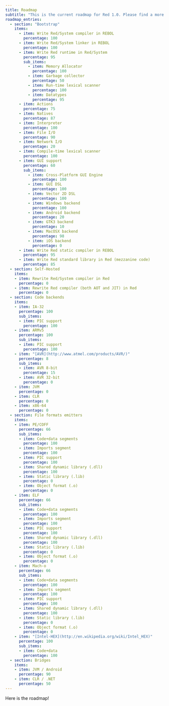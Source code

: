 ```yaml
---
title: Roadmap
subtitle: "This is the current roadmap for Red 1.0. Please find a more detailed roadmap on our Trello board."
roadmap_entries:
  - section: "Bootstrap"
    items:
      - item: Write Red/System compiler in REBOL
        percentage: 100
      - item: Write Red/System linker in REBOL
        percentage: 100
      - item: Write Red runtime in Red/System
        percentage: 95
        sub_items:
          - item: Memory Allocator
            percentage: 100
          - item: Garbage collector
            percentage: 50
          - item: Run-time lexical scanner
            percentage: 100
          - item: Datatypes
            percentage: 95
      - item: Actions
        percentage: 75
      - item: Natives
        percentage: 87
      - item: Interpreter
        percentage: 100
      - item: File I/O
        percentage: 90
      - item: Network I/O
        percentage: 20
      - item: Compile-time lexical scanner
        percentage: 100
      - item: GUI support
        percentage: 60
        sub_items:
          - item: Cross-Platform GUI Engine
            percentage: 100
          - item: GUI DSL
            percentage: 100
          - item: Vector 2D DSL
            percentage: 100
          - item: Windows backend
            percentage: 100
          - item: Android backend
            percentage: 20
          - item: GTK3 backend
            percentage: 10
          - item: MacOSX backend
            percentage: 98
          - item: iOS backend
            percentage: 0
      - item: Write Red static compiler in REBOL
        percentage: 95
      - item: Write Red standard library in Red (mezzanine code)
        percentage: 85
  - section: Self-Hosted
    items:
    - item: Rewrite Red/System compiler in Red
      percentage: 0
    - item: Rewrite Red compiler (both AOT and JIT) in Red
      percentage: 0
  - section: Code backends
    items:
    - item: IA-32
      percentage: 100
      sub_items:
      - item: PIC support
        percentage: 100
    - item: ARMv5
      percentage: 100
      sub_items:
      - item: PIC support
        percentage: 100
    - item: "[AVR](http://www.atmel.com/products/AVR/)"
      percentage: 8
      sub_items:
      - item: AVR 8-bit
        percentage: 15
      - item: AVR 32-bit
        percentage: 0
    - item: JVM
      percentage: 0
    - item: CLR
      percentage: 0
    - item: x86-64
      percentage: 0
  - section: File formats emitters
    items:
    - item: PE/COFF
      percentage: 66
      sub_items:
      - item: Code+data segments
        percentage: 100
      - item: Imports segment
        percentage: 100
      - item: PIC support
        percentage: 100
      - item: Shared dynamic library (.dll)
        percentage: 100
      - item: Static library (.lib)
        percentage: 0
      - item: Object format (.o)
        percentage: 0
    - item: ELF
      percentage: 66
      sub_items:
      - item: Code+data segments
        percentage: 100
      - item: Imports segment
        percentage: 100
      - item: PIC support
        percentage: 100
      - item: Shared dynamic library (.dll)
        percentage: 100
      - item: Static library (.lib)
        percentage: 0
      - item: Object format (.o)
        percentage: 0
    - item: Mach-o
      percentage: 66
      sub_items:
      - item: Code+data segments
        percentage: 100
      - item: Imports segment
        percentage: 100
      - item: PIC support
        percentage: 100
      - item: Shared dynamic library (.dll)
        percentage: 100
      - item: Static library (.lib)
        percentage: 0
      - item: Object format (.o)
        percentage: 0
    - item: "[Intel-HEX](http://en.wikipedia.org/wiki/Intel_HEX)"
      percentage: 100
      sub_items:
      - item: Code+data
        percentage: 100
  - section: Bridges
    items:
    - item: JVM / Android
      percentage: 90
    - item: CLR / .NET
      percentage: 50
---
```


Here is the roadmap!
